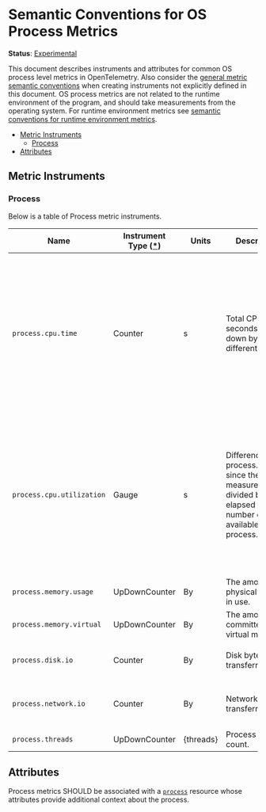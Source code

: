 <!--- Hugo front matter used to generate the website version of this page:
linkTitle: Process
--->

# Semantic Conventions for OS Process Metrics

**Status**: [Experimental](../../document-status.md)

This document describes instruments and attributes for common OS process level
metrics in OpenTelemetry. Also consider the [general metric semantic
conventions](README.md#general-metric-semantic-conventions) when creating
instruments not explicitly defined in this document. OS process metrics are
not related to the runtime environment of the program, and should take
measurements from the operating system. For runtime environment metrics see
[semantic conventions for runtime environment
metrics](runtime-environment-metrics.md).

<!-- Re-generate TOC with `markdown-toc --no-first-h1 -i` -->

<!-- toc -->

- [Metric Instruments](#metric-instruments)
  * [Process](#process)
- [Attributes](#attributes)

<!-- tocstop -->

## Metric Instruments

### Process

Below is a table of Process metric instruments.

| Name                      | Instrument Type ([*](README.md#instrument-types)) | Units | Description                                                                                                                         | Labels                                                                                                                                                                                          |
|---------------------------|---------------------------------------------------|-------|-------------------------------------------------------------------------------------------------------------------------------------|-------------------------------------------------------------------------------------------------------------------------------------------------------------------------------------------------|
| `process.cpu.time`        | Counter                                           | s     | Total CPU seconds broken down by different states.                                                                                  | `state`, if specified, SHOULD be one of: `system`, `user`, `wait`. A process SHOULD be characterized _either_ by data points with no `state` labels, _or only_ data points with `state` labels. |
| `process.cpu.utilization` | Gauge                                             | s     | Difference in process.cpu.time since the last measurement, divided by the elapsed time and number of CPUs available to the process. | `state`, if specified, SHOULD be one of: `system`, `user`, `wait`. A process SHOULD be characterized _either_ by data points with no `state` labels, _or only_ data points with `state` labels. |
| `process.memory.usage`    | UpDownCounter                                     | By    | The amount of physical memory in use.                                                                                               |                                                                                                                                                                                                 |
| `process.memory.virtual`  | UpDownCounter                                     | By    | The amount of committed virtual memory.                                                                                             |                                                                                                                                                                                                 |
| `process.disk.io`         | Counter                                           | By    | Disk bytes transferred.                                                                                                             | `direction` SHOULD be one of: `read`, `write`                                                                                                                                                   |
| `process.network.io`      | Counter                                           | By    | Network bytes transferred.                                                                                                          | `direction` SHOULD be one of: `receive`, `transmit`                                                                                                                                             |
| `process.threads`         | UpDownCounter                                     | {threads}  | Process threads count.                                                                                                              |                                                                                                                                                                                            |

## Attributes

Process metrics SHOULD be associated with a [`process`](../../resource/semantic_conventions/process.md#process) resource whose attributes provide additional context about the process.
